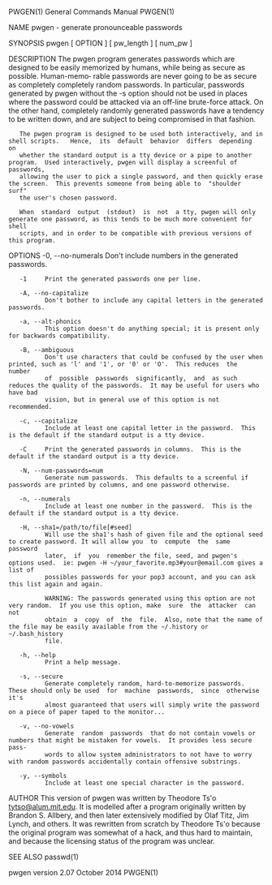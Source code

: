 PWGEN(1)                                                      General Commands Manual                                                     PWGEN(1)

NAME
       pwgen - generate pronounceable passwords

SYNOPSIS
       pwgen [ OPTION ] [ pw_length ] [ num_pw ]

DESCRIPTION
       The  pwgen program generates passwords which are designed to be easily memorized by humans, while being as secure as possible.  Human-memo‐
       rable passwords are never going to be as secure as completely completely random passwords.  In particular,  passwords  generated  by  pwgen
       without  the -s option should not be used in places where the password could be attacked via an off-line brute-force attack.   On the other
       hand, completely randomly generated  passwords have a tendency to be written down, and are subject to being compromised in that fashion.

       The pwgen program is designed to be used both interactively, and in shell scripts.   Hence,  its  default  behavior  differs  depending  on
       whether the standard output is a tty device or a pipe to another program.  Used interactively, pwgen will display a screenful of passwords,
       allowing the user to pick a single password, and then quickly erase the screen.  This prevents someone from being able to  "shoulder  surf"
       the user's chosen password.

       When  standard  output  (stdout)  is  not  a tty, pwgen will only generate one password, as this tends to be much more convenient for shell
       scripts, and in order to be compatible with previous versions of this program.

OPTIONS
       -0, --no-numerals
              Don't include numbers in the generated passwords.

       -1     Print the generated passwords one per line.

       -A, --no-capitalize
              Don't bother to include any capital letters in the generated passwords.

       -a, --alt-phonics
              This option doesn't do anything special; it is present only for backwards compatibility.

       -B, --ambiguous
              Don't use characters that could be confused by the user when printed, such as 'l' and '1', or '0' or 'O'.  This reduces  the  number
              of  possible  passwords  significantly,  and  as such reduces the quality of the passwords.  It may be useful for users who have bad
              vision, but in general use of this option is not recommended.

       -c, --capitalize
              Include at least one capital letter in the password.  This is the default if the standard output is a tty device.

       -C     Print the generated passwords in columns.  This is the default if the standard output is a tty device.

       -N, --num-passwords=num
              Generate num passwords.  This defaults to a screenful if passwords are printed by columns, and one password otherwise.

       -n, --numerals
              Include at least one number in the password.  This is the default if the standard output is a tty device.

       -H, --sha1=/path/to/file[#seed]
              Will use the sha1's hash of given file and the optional seed to create password. It will allow you  to  compute  the  same  password
              later,  if  you  remember the file, seed, and pwgen's options used.  ie: pwgen -H ~/your_favorite.mp3#your@email.com gives a list of
              possibles passwords for your pop3 account, and you can ask this list again and again.

              WARNING: The passwords generated using this option are not very random.  If you use this option, make  sure  the  attacker  can  not
              obtain  a  copy  of  the  file.  Also, note that the name of the file may be easily available from the ~/.history or ~/.bash_history
              file.

       -h, --help
              Print a help message.

       -s, --secure
              Generate completely random, hard-to-memorize passwords.  These should only be used  for  machine  passwords,  since  otherwise  it's
              almost guaranteed that users will simply write the password on a piece of paper taped to the monitor...

       -v, --no-vowels
              Generate  random  passwords  that do not contain vowels or numbers that might be mistaken for vowels.  It provides less secure pass‐
              words to allow system administrators to not have to worry with random passwords accidentally contain offensive substrings.

       -y, --symbols
              Include at least one special character in the password.

AUTHOR
       This version of pwgen was written by Theodore Ts'o <tytso@alum.mit.edu>.  It is modelled after a program originally written by  Brandon  S.
       Allbery,  and then later extensively modified by Olaf Titz,  Jim Lynch, and others.  It was rewritten from scratch by Theodore Ts'o because
       the original program was somewhat of a hack, and thus hard to maintain, and because the licensing status of the program was unclear.

SEE ALSO
       passwd(1)

pwgen version 2.07                                                 October 2014                                                           PWGEN(1)

